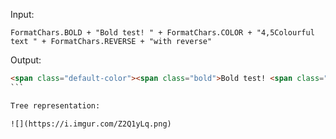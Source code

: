 Input:

`FormatChars.BOLD + "Bold test! " + FormatChars.COLOR + "4,5Colourful text " + FormatChars.REVERSE + "with reverse"`

Output:

````html
<span class="default-color"><span class="bold">Bold test! <span class="color-4-5">Colourful text <span class="color-5-4">with reverse</span></span></span></span>
```

Tree representation:

![](https://i.imgur.com/Z2Q1yLq.png)